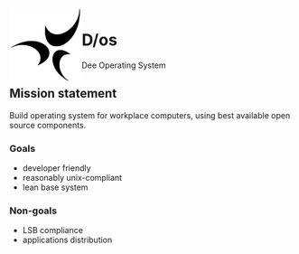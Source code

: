 <img align="left" height="128" src="D-os.gif">

# D/os

Dee Operating System

## Mission statement

Build operating system for workplace computers,
using best available open source components.

### Goals

- developer friendly
- reasonably unix-compliant
- lean base system

### Non-goals

- LSB compliance
- applications distribution
